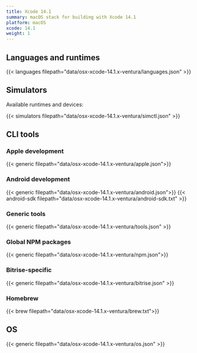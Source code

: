 ```yaml
---
title: Xcode 14.1
summary: macOS stack for building with Xcode 14.1
platform: macOS
xcode: 14.1
weight: 1
---
```


## Languages and runtimes

{{< languages filepath="data/osx-xcode-14.1.x-ventura/languages.json" >}}

## Simulators

Available runtimes and devices:

{{< simulators filepath="data/osx-xcode-14.1.x-ventura/simctl.json" >}}

## CLI tools

### Apple development

{{< generic filepath="data/osx-xcode-14.1.x-ventura/apple.json">}}

### Android development

{{< generic filepath="data/osx-xcode-14.1.x-ventura/android.json">}}
{{< android-sdk filepath="data/osx-xcode-14.1.x-ventura/android-sdk.txt" >}}

### Generic tools

{{< generic filepath="data/osx-xcode-14.1.x-ventura/tools.json" >}}

### Global NPM packages

{{< generic filepath="data/osx-xcode-14.1.x-ventura/npm.json">}}

### Bitrise-specific

{{< generic filepath="data/osx-xcode-14.1.x-ventura/bitrise.json" >}}

### Homebrew

{{< brew filepath="data/osx-xcode-14.1.x-ventura/brew.txt">}}

## OS

{{< generic filepath="data/osx-xcode-14.1.x-ventura/os.json" >}}
